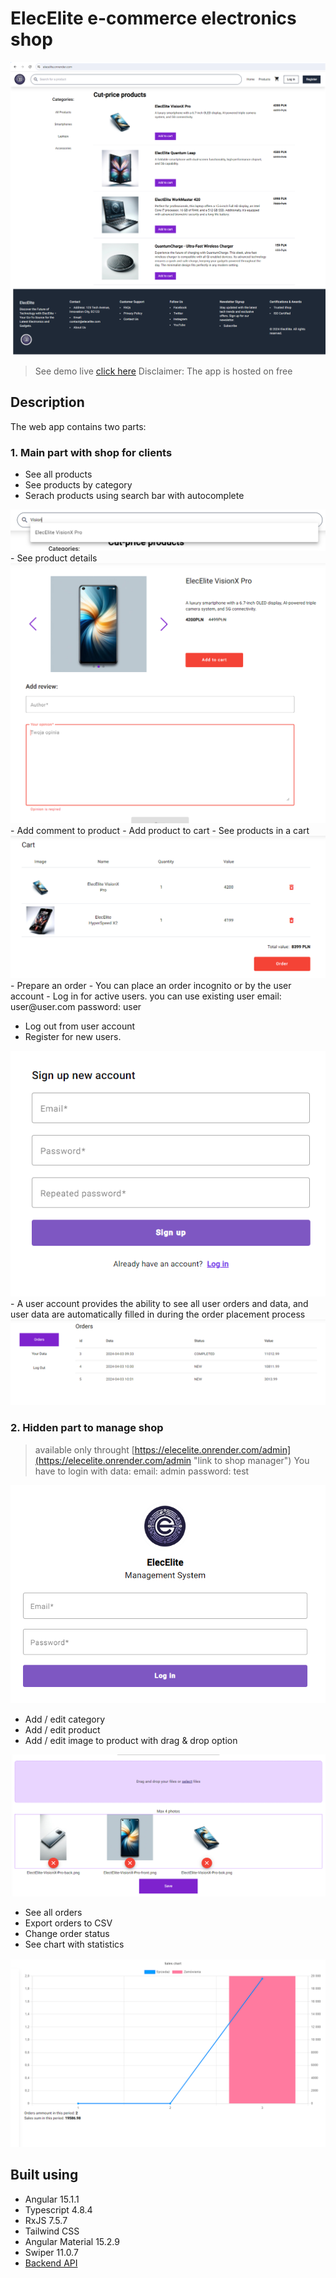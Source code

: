 # ElecElite e-commerce electronics shop

<img src="./readme_images/ElecElite-e-commerce.PNG" alt="project image">

> See demo live [click here](https://elecelite.onrender.com/ "click to open link")
Disclaimer: The app is hosted on free 

## Description

The web app contains two parts:

### 1. Main part with shop for clients

- See all products 
- See products by category
- Serach products using search bar with autocomplete
<img src="./readme_images/search.PNG" alt="search">
- See product details
<img src="./readme_images/product-detail.PNG" alt="product-detail">
- Add comment to product
- Add product to cart
- See products in a cart
<img src="./readme_images/cart.PNG" alt="cart">
- Prepare an order
- You can place an order incognito or by the user account
- Log in for active users.
    you can use existing user
    email: user@user.com
    password: user

- Log out from user account
- Register for new users.
<img src="./readme_images/register.PNG" alt="register">
- A user account provides the ability to see all user orders and data, and user data are 
automatically filled in during the order placement process
<img src="./readme_images/user-profile.PNG" alt="user-profile">


### 2. Hidden part to manage shop

> available only throught [https://elecelite.onrender.com/admin](https://elecelite.onrender.com/admin "link to shop manager")
You have to login with data:
email: admin
password: test
<img src="./readme_images/management.PNG" alt="management-system">

- Add / edit category
- Add / edit product
- Add / edit image to product with drag & drop option
<img src="./readme_images/drag&drop.PNG" alt="drag&drop">

- See all orders
- Export orders to CSV
- Change order status
- See chart with statistics
<img src="./readme_images/chart.PNG" alt="chart">

## Built using

- Angular 15.1.1
- Typescript 4.8.4
- RxJS 7.5.7
- Tailwind CSS
- Angular Material 15.2.9
- Swiper 11.0.7
- [Backend API](https://github.com/helter88/shopBackend "click to visit Github repository with API")

